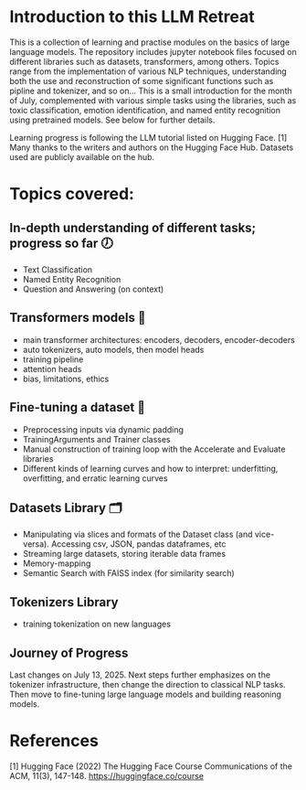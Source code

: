 # Introduction to this LLM Retreat

This is a collection of learning and practise modules on the basics of large language models. The repository includes jupyter notebook files focused on different libraries such as datasets, transformers, among others. Topics range from the implementation of various NLP techniques, understanding both the use and reconstruction of some significant functions such as pipline and tokenizer, and so on... This is a small introduction for the month of July, complemented with various simple tasks using the libraries, such as toxic classification, emotion identification, and named entity recognition using pretrained models. See below for further details.

Learning progress is following the LLM tutorial listed on Hugging Face. [1] Many thanks to the writers and authors on the Hugging Face Hub. Datasets used are publicly available on the hub.

# Topics covered:

## In-depth understanding of different tasks; progress so far 🕖
- Text Classification
- Named Entity Recognition
- Question and Answering (on context)

## Transformers models 🤖
- main transformer architectures: encoders, decoders, encoder-decoders
- auto tokenizers, auto models, then model heads
- training pipeline
- attention heads
- bias, limitations, ethics

## Fine-tuning a dataset 🔧
- Preprocessing inputs via dynamic padding
- TrainingArguments and Trainer classes
- Manual construction of training loop with the Accelerate and Evaluate libraries
- Different kinds of learning curves and how to interpret: underfitting, overfitting, and erratic learning curves

## Datasets Library 🗂️
- Manipulating via slices and formats of the Dataset class (and vice-versa). Accessing csv, JSON, pandas dataframes, etc
- Streaming large datasets, storing iterable data frames
- Memory-mapping 
- Semantic Search with FAISS index (for similarity search)

## Tokenizers Library
- training tokenization on new languages

## Journey of Progress

Last changes on July 13, 2025. Next steps further emphasizes on the tokenizer infrastructure, then change the direction to classical NLP tasks. Then move to fine-tuning large language models and building reasoning models.

# References
<a id="1">[1]</a> 
Hugging Face (2022)
The Hugging Face Course 
Communications of the ACM, 11(3), 147-148.
https://huggingface.co/course

